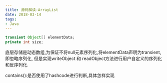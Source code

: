 ```yaml
---
title: 源码解读-ArrayList
date: 2018-03-14
tags:
- Java
---
```




<!-- TOC -->


<!-- /TOC -->

```Java
transient Object[] elementData;
private int size;
```

底层存储是动态数组,为保证不将null元素序列化,将elementData声明为transient,即忽略序列化,
但是实现writeObject 和 readObject方法进行用户自定义的序列化和反序列化.


contains():是否使用了hashcode进行判断,具体怎样实现
